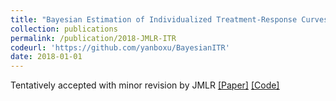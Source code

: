 ```yaml
---
title: "Bayesian Estimation of Individualized Treatment-Response Curves in Populations with Hetero- geneous Treatment Effects"
collection: publications
permalink: /publication/2018-JMLR-ITR
codeurl: 'https://github.com/yanboxu/BayesianITR'
date: 2018-01-01
---
```

<p>Tentatively accepted with minor revision by JMLR <a href="https://arxiv.org/pdf/1608.05182.pdf"><u>[Paper]</u></a> <a href="https://github.com/yanboxu/BayesianITR"><u>[Code]</u></a></p>

